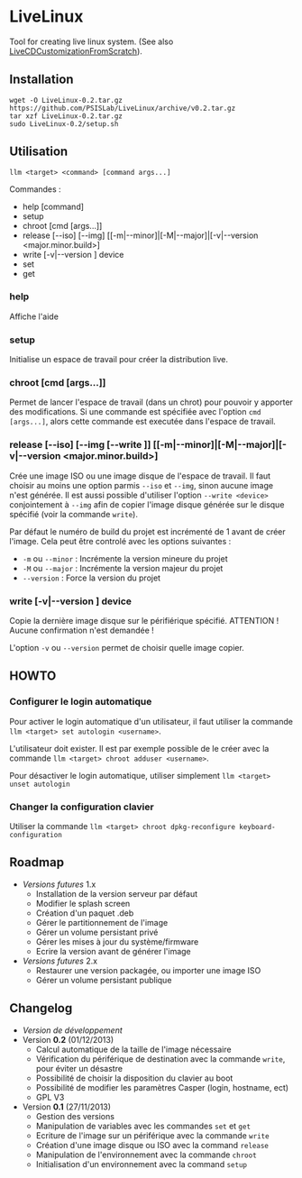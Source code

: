 LiveLinux
=========

Tool for creating live linux system.
(See also [LiveCDCustomizationFromScratch](https://help.ubuntu.com/community/LiveCDCustomizationFromScratch)).

Installation
------------

	wget -O LiveLinux-0.2.tar.gz https://github.com/PSISLab/LiveLinux/archive/v0.2.tar.gz
	tar xzf LiveLinux-0.2.tar.gz
	sudo LiveLinux-0.2/setup.sh

Utilisation
-----------

`llm <target> <command> [command args...]`

Commandes :
* help [command]
* setup
* chroot [cmd [args...]]
* release [--iso] [--img] [[-m|--minor]|[-M|--major]|[-v|--version <major.minor.build>]
* write [-v|--version <version>] device
* set <var> <value>
* get <var>

### help

Affiche l'aide

### setup

Initialise un espace de travail pour créer la distribution live.

### chroot [cmd [args...]]

Permet de lancer l'espace de travail (dans un chrot) pour pouvoir y apporter des modifications. Si une commande est spécifiée avec l'option `cmd [args...]`, alors cette commande est executée dans l'espace de travail.

### release [--iso] [--img [--write <device>]] [[-m|--minor]|[-M|--major]|[-v|--version <major.minor.build>]

Crée une image ISO ou une image disque de l'espace de travail. Il faut choisir au moins une option parmis `--iso` et `--img`, sinon aucune image n'est générée.
Il est aussi possible d'utiliser l'option `--write <device>` conjointement à `--img` afin de copier l'image disque générée sur le disque spécifié (voir la commande `write`).

Par défaut le numéro de build du projet est incrémenté de 1 avant de créer l'image. Cela peut être controlé avec les options suivantes :
* `-m` ou `--minor` : Incrémente la version mineure du projet
* `-M` ou `--major` : Incrémente la version majeur du projet
* `--version` : Force la version du projet

### write [-v|--version <version>] device

Copie la dernière image disque sur le périfiérique spécifié. ATTENTION ! Aucune confirmation n'est demandée !

L'option `-v` ou `--version` permet de choisir quelle image copier.

HOWTO
-----

### Configurer le login automatique

Pour activer le login automatique d'un utilisateur, il faut utiliser la commande `llm <target> set autologin <username>`.

L'utilisateur doit exister. Il est par exemple possible de le créer avec la commande `llm <target> chroot adduser <username>`.

Pour désactiver le login automatique, utiliser simplement `llm <target> unset autologin`

### Changer la configuration clavier

Utiliser la commande `llm <target> chroot dpkg-reconfigure keyboard-configuration`

Roadmap
-------

* _Versions futures_ 1.x
	* Installation de la version serveur par défaut
	* Modifier le splash screen
	* Création d'un paquet .deb
	* Gérer le partitionnement de l'image
	* Gérer un volume persistant privé
	* Gérer les mises à jour du système/firmware
	* Ecrire la version avant de générer l'image
* _Versions futures_ 2.x
	* Restaurer une version packagée, ou importer une image ISO
	* Gérer un volume persistant publique

Changelog
---------

* _Version de développement_
* Version __0.2__ (01/12/2013)
	* Calcul automatique de la taille de l'image nécessaire
	* Vérification du périférique de destination avec la commande `write`, pour éviter un désastre
	* Possibilité de choisir la disposition du clavier au boot
	* Possibilité de modifier les paramètres Casper (login, hostname, ect)
	* GPL V3
* Version __0.1__ (27/11/2013)
	* Gestion des versions
	* Manipulation de variables avec les commandes `set` et `get`
	* Ecriture de l'image sur un périférique avec la commande `write`
	* Création d'une image disque ou ISO avec la command `release` 
	* Manipulation de l'environnement avec la commande `chroot`
	* Initialisation d'un environnement avec la command `setup`
